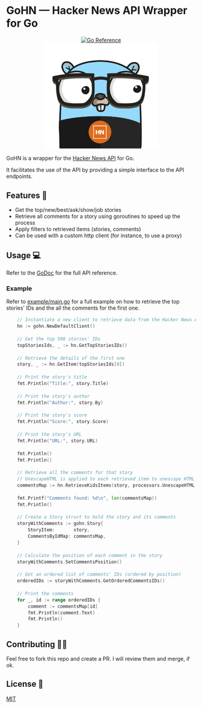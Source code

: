 ﻿# GoHN — Hacker News API Wrapper for Go

<div align="center">
<a href="https://pkg.go.dev/github.com/alexferrari88/gohn/pkg/gohn"><img src="https://pkg.go.dev/badge/github.com/alexferrari88/gohn.svg" alt="Go Reference"></a>
</div>
<div align="center">
<img src="img/logo_1.svg" width="300" style="margin: 0 auto;" />
</div>

GoHN is a wrapper for the [Hacker News API](https://github.com/HackerNews/API) for Go.

It facilitates the use of the API by providing a simple interface to the API endpoints.

## Features 🚀

- Get the top/new/best/ask/show/job stories
- Retrieve all comments for a story using goroutines to speed up the process
- Apply filters to retrieved items (stories, comments)
- Can be used with a custom http client (for instance, to use a proxy)

## Usage 💻

Refer to the [GoDoc](https://pkg.go.dev/github.com/alexferrari88/gohn/pkg/gohn) for the full API reference.

### Example

Refer to [example/main.go](example/main.go) for a full example on how to retrieve the top stories' IDs and the all the comments for the first one.

```go
	// Instantiate a new client to retrieve data from the Hacker News API
	hn := gohn.NewDefaultClient()

	// Get the top 500 stories' IDs
	topStoriesIds, _ := hn.GetTopStoriesIDs()

	// Retrieve the details of the first one
	story, _ := hn.GetItem(topStoriesIds[0])

	// Print the story's title
	fmt.Println("Title:", story.Title)

	// Print the story's author
	fmt.Println("Author:", story.By)

	// Print the story's score
	fmt.Println("Score:", story.Score)

	// Print the story's URL
	fmt.Println("URL:", story.URL)

	fmt.Println()
	fmt.Println()

	// Retrieve all the comments for that story
	// UnescapeHTML is applied to each retrieved item to unescape HTML characters
	commentsMap := hn.RetrieveKidsItems(story, processors.UnescapeHTML())

	fmt.Printf("Comments found: %d\n", len(commentsMap))
	fmt.Println()

	// Create a Story struct to hold the story and its comments
	storyWithComments := gohn.Story{
		StoryItem:       story,
		CommentsByIdMap: commentsMap,
	}

	// Calculate the position of each comment in the story
	storyWithComments.SetCommentsPosition()

	// Get an ordered list of comments' IDs (ordered by position)
	orderedIDs := storyWithComments.GetOrderedCommentsIDs()

	// Print the comments
	for _, id := range orderedIDs {
		comment := commentsMap[id]
		fmt.Println(comment.Text)
		fmt.Println()
	}
```

## Contributing 🤝🏼

Feel free to fork this repo and create a PR. I will review them and merge, if ok.

## License 📝

[MIT](https://choosealicense.com/licenses/mit/)
